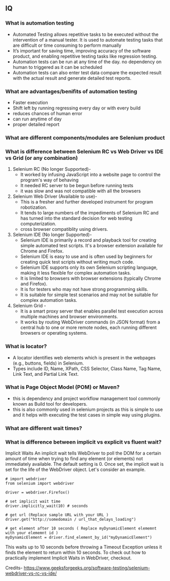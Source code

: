 ## IQ

### What is automation testing
- Automated Testing allows repetitive tasks to be executed without the intervention of a manual tester. It is used to automate testing tasks that are difficult or time consuming to perform manually
- It’s important for saving time, improving accuracy of the software product, and enabling repetitive testing tasks like regression testing.
- Automation tests can be run at any time of the day. no dependency on human to triggered as it can be scheduled
- Automation tests can also enter test data compare the expected result with the actual result and generate detailed test reports.


### What are advantages/benifits of automation testing
- Faster execution 
- Shift left by running regressing every day or with every build
- reduces chances of human error
- can run anytime of day
- proper detailed report


### What are different components/modules are Selenium product 
### What is difference between  Selenium RC vs Web Driver vs IDE vs Grid (or any combination)
1. Selenium RC (No longer Supported)- 
    - It worked by infusing JavaScript into a website page to control the program's way of behaving
    - It needed RC server to be begun before running tests
    - it was slow and was not compatible with all the browsers
2. Selenium Web Driver (Available to use)- 
    - This is a fresher and further developed instrument for program robotization. 
    - It tends to large numbers of the impediments of Selenium RC and has turned into the standard decision for web testing computerization.
    - cross browser compatiblity using drivers.
3. Selenium IDE (No longer Supported)- 
    - Selenium IDE is primarily a record and playback tool for creating simple automated test scripts. It's a browser extension available for Chrome and Firefox.
    - Selenium IDE is easy to use and is often used by beginners for creating quick test scripts without writing much code.
    - Selenium IDE supports only its own Selenium scripting language, making it less flexible for complex automation tasks.
    - It is limited to browsers with browser extensions (typically Chrome and Firefox).
    - It is for testers who may not have strong programming skills.
    - It is suitable for simple test scenarios and may not be suitable for complex automation tasks.
4. Selenium Grid - 
    - It is a smart proxy server that enables parallel test execution across multiple machines and browser environments. 
    - It works by routing WebDriver commands (in JSON format) from a central hub to one or more remote nodes, each running different browsers or operating systems.


### What is locator?
- A locator identifies web elements which is present in the webpages (e.g., buttons, fields) in Selenium. 
- Types include ID, Name, XPath, CSS Selector, Class Name, Tag Name, Link Text, and Partial Link Text.

### What is Page Object Model (POM) or Maven?
- this is dependency and project workflow management tool commonly known as Build tool for developers.
- this is also commonly used in selenium projects as this is simple to use and it helps with executing the test cases in simple way using plugins.


### What are different wait times?
### What is difference between implicit vs explicit vs fluent wait?

Implicit Waits
An implicit wait tells WebDriver to poll the DOM for a certain amount of time when trying to find any element (or elements) not immediately available. The default setting is 0. Once set, the implicit wait is set for the life of the WebDriver object. Let's consider an example.

```
# import webdriver
from selenium import webdriver

driver = webdriver.Firefox()

# set implicit wait time
driver.implicitly_wait(10) # seconds

# get url (Replace sample URL with your URL )
driver.get("http://somedomain / url_that_delays_loading")

# get element after 10 seconds ( Replace myDynamicElement elememnt with your elememnt id )
myDynamicElement = driver.find_element_by_id("myDynamicElement")
```

This waits up to 10 seconds before throwing a Timeout Exception unless it finds the element to return within 10 seconds. To check out how to practically implement Implicit Waits in WebDriver, checkout.



Credits- https://www.geeksforgeeks.org/software-testing/selenium-webdriver-vs-rc-vs-ide/
